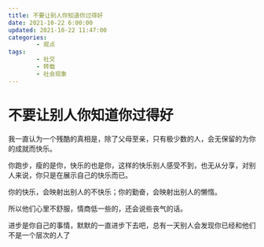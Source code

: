 ```yaml
---
title: 不要让别人你知道你过得好
date: 2021-10-22 6:00:00
updated: 2021-10-22 11:47:00
categories:
        - 观点
tags:
        - 社交
        - 转载
        - 社会现象
---
```


# 不要让别人你知道你过得好


我一直认为一个残酷的真相是，除了父母至亲，只有极少数的人，会无保留的为你的成就而快乐。

你跑步，瘦的是你，快乐的也是你，这样的快乐别人感受不到，也无从分享，对别人来说，你只是在展示自己的快乐而已。

你的快乐，会映射出别人的不快乐；你的勤奋，会映射出别人的懒惰。

所以他们心里不舒服，情商低一些的，还会说些丧气的话。

进步是你自己的事情，默默的一直进步下去吧，总有一天别人会发现你已经和他们不是一个层次的人了